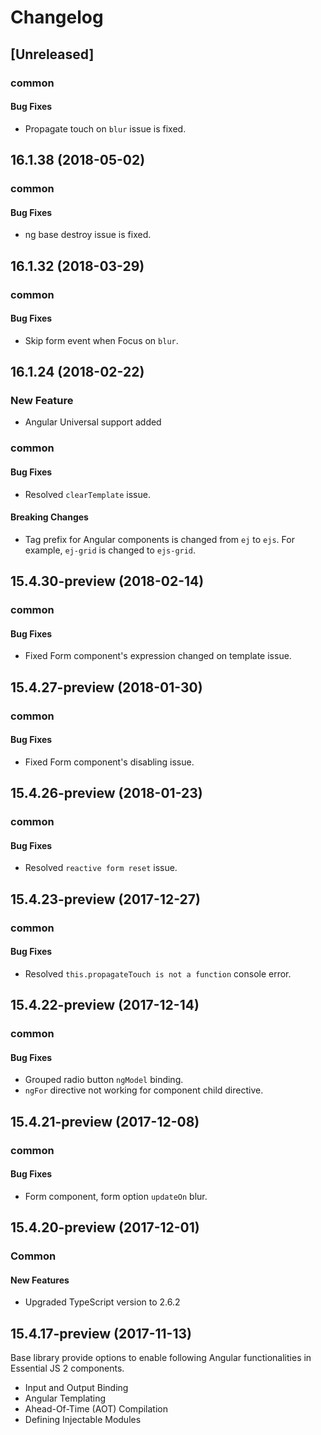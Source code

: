 # Changelog

## [Unreleased]

### common

#### Bug Fixes

- Propagate touch on `blur` issue is fixed.

## 16.1.38 (2018-05-02)

### common

#### Bug Fixes

- ng base destroy issue is fixed.

## 16.1.32 (2018-03-29)

### common

#### Bug Fixes

- Skip form event when Focus on `blur`.

## 16.1.24 (2018-02-22)

### New Feature

- Angular Universal support added

### common

#### Bug Fixes

- Resolved `clearTemplate` issue.

#### Breaking Changes

- Tag prefix for Angular components is changed from `ej` to `ejs`. For example, `ej-grid` is changed to `ejs-grid`.

## 15.4.30-preview (2018-02-14)

### common

#### Bug Fixes

- Fixed Form component's expression changed on template issue.

## 15.4.27-preview (2018-01-30)

### common

#### Bug Fixes

- Fixed Form component's disabling issue.

## 15.4.26-preview (2018-01-23)

### common

#### Bug Fixes

- Resolved `reactive form reset` issue.

## 15.4.23-preview (2017-12-27)

### common

#### Bug Fixes

- Resolved `this.propagateTouch is not a function` console error.

## 15.4.22-preview (2017-12-14)

### common

#### Bug Fixes

- Grouped radio button `ngModel` binding.
- `ngFor` directive not working for component child directive.

## 15.4.21-preview (2017-12-08)

### common

#### Bug Fixes

- Form component, form option `updateOn` blur.

## 15.4.20-preview (2017-12-01)

### Common

#### New Features

- Upgraded TypeScript version to 2.6.2

## 15.4.17-preview (2017-11-13)

Base library provide options to enable following Angular functionalities in Essential JS 2 components.

- Input and Output Binding
- Angular Templating
- Ahead-Of-Time (AOT) Compilation
- Defining Injectable Modules
